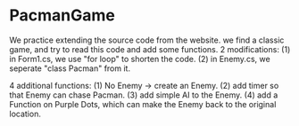 # PacmanGame
We practice extending the source code from the website.  we find a classic game, and try to read this code and add some functions.
2 modifications:
(1) in Form1.cs, we use "for loop" to shorten the code.
(2) in Enemy.cs, we seperate "class Pacman" from it.

4 additional functions:
(1) No Enemy -> create an Enemy.
(2) add timer so that Enemy can chase Pacman.
(3) add simple AI to the Enemy.
(4) add a Function on Purple Dots, which can make the Enemy back to the original location.
